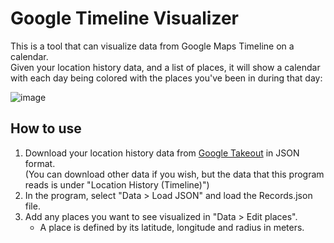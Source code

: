 # Google Timeline Visualizer
This is a tool that can visualize data from Google Maps Timeline on a calendar.  
Given your location history data, and a list of places, it will show a calendar with each day being colored with the places you've been in during that day:

![image](https://github.com/steveRoll-git/timeline-visualizer/assets/40004112/61a0344a-f3bc-425a-b938-879ca722c110)

## How to use
1. Download your location history data from [Google Takeout](https://takeout.google.com/) in JSON format.  
   (You can download other data if you wish, but the data that this program reads is under "Location History (Timeline)")
2. In the program, select "Data > Load JSON" and load the Records.json file.
3. Add any places you want to see visualized in "Data > Edit places".
   - A place is defined by its latitude, longitude and radius in meters.
